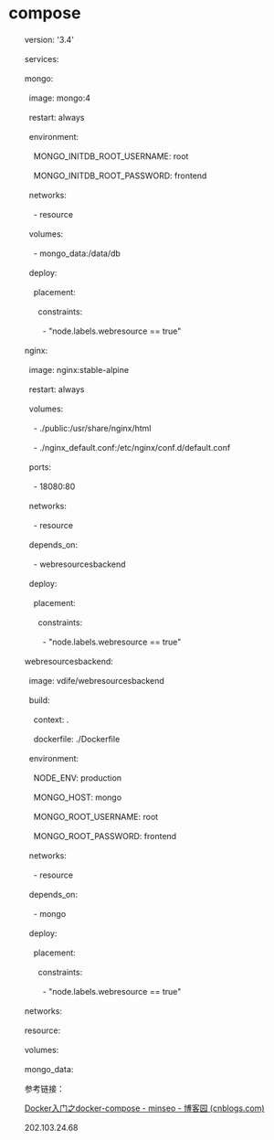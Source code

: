 # compose 

　　version: '3.4'

　　services:

　　mongo:

　　  image: mongo:4

　　  restart: always

　　  environment:

　　    MONGO_INITDB_ROOT_USERNAME: root

　　    MONGO_INITDB_ROOT_PASSWORD: frontend

　　  networks:

　　    - resource

　　  volumes:

　　    - mongo_data:/data/db

　　  deploy:

　　    placement:

　　      constraints:

　　        - "node.labels.webresource == true"

　　nginx:

　　  image: nginx:stable-alpine

　　  restart: always

　　  volumes:

　　    - ./public:/usr/share/nginx/html

　　    - ./nginx_default.conf:/etc/nginx/conf.d/default.conf

　　  ports:

　　    - 18080:80

　　  networks:

　　    - resource

　　  depends_on:

　　    - webresourcesbackend

　　  deploy:

　　    placement:

　　      constraints:

　　        - "node.labels.webresource == true"

　　webresourcesbackend:

　　  image: vdife/webresourcesbackend

　　  build:

　　    context: .

　　    dockerfile: ./Dockerfile

　　  environment:

　　    NODE_ENV: production

　　    MONGO_HOST: mongo

　　    MONGO_ROOT_USERNAME: root

　　    MONGO_ROOT_PASSWORD: frontend

　　  networks:

　　    - resource

　　  depends_on:

　　    - mongo

　　  deploy:

　　    placement:

　　      constraints:

　　        - "node.labels.webresource == true"

　　networks:

　　resource:

　　volumes:

　　mongo_data:

　　参考链接：

　　[Docker入门之docker-compose - minseo - 博客园 (cnblogs.com)](https://www.cnblogs.com/minseo/p/11548177.html)

　　202.103.24.68
